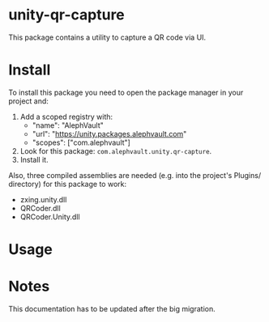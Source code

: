 # unity-qr-capture
This package contains a utility to capture a QR code via UI.

# Install
To install this package you need to open the package manager in your project and:

  1. Add a scoped registry with:
     - "name": "AlephVault"
     - "url": "https://unity.packages.alephvault.com"
     - "scopes": ["com.alephvault"]
  2. Look for this package: `com.alephvault.unity.qr-capture`.
  3. Install it.

Also, three compiled assemblies are needed (e.g. into the project's Plugins/ directory) for this package to work:

  - zxing.unity.dll
  - QRCoder.dll
  - QRCoder.Unity.dll

# Usage

# Notes
This documentation has to be updated after the big migration.
